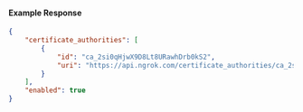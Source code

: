 <!-- Code generated for API Clients. DO NOT EDIT. -->

#### Example Response

```json
{
	"certificate_authorities": [
		{
			"id": "ca_2si0qHjwX9D8Lt8URawhDrb0kS2",
			"uri": "https://api.ngrok.com/certificate_authorities/ca_2si0qHjwX9D8Lt8URawhDrb0kS2"
		}
	],
	"enabled": true
}
```

